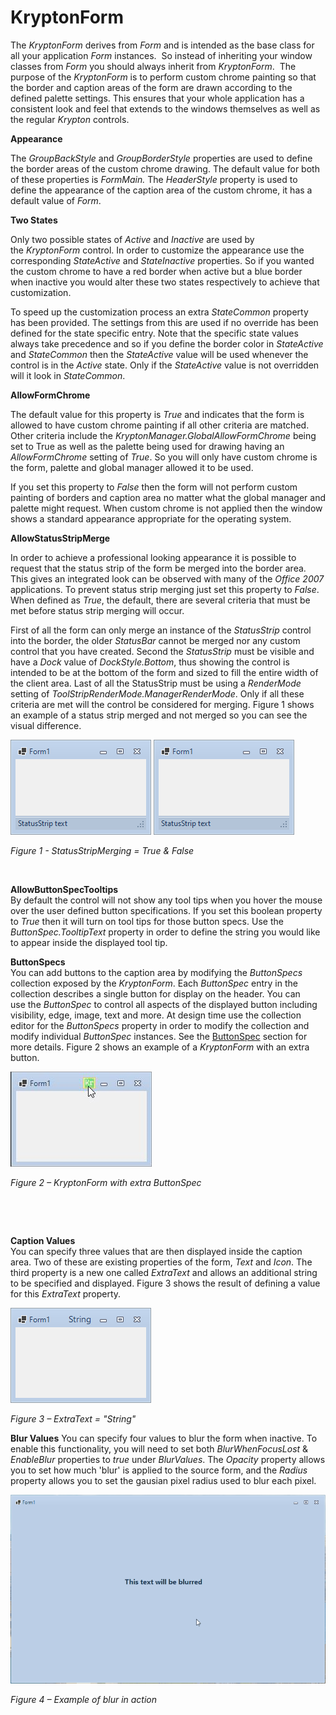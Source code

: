 # KryptonForm

The *KryptonForm* derives from *Form* and is intended as the base class for all
your application *Form* instances.  So instead of inheriting your window classes
from *Form* you should always inherit from *KryptonForm*.  The purpose of the
*KryptonForm* is to perform custom chrome painting so that the border and
caption areas of the form are drawn according to the defined palette settings.
This ensures that your whole application has a consistent look and feel that
extends to the windows themselves as well as the regular *Krypton* controls.

**Appearance** 

The *GroupBackStyle* and *GroupBorderStyle* properties are used to define the
border areas of the custom chrome drawing. The default value for both of these
properties is *FormMain.* The *HeaderStyle* property is used to define the
appearance of the caption area of the custom chrome, it has a default value of
*Form*.

**Two States** 

Only two possible states of *Active* and *Inactive* are used by
the *KryptonForm* control. In order to customize the appearance use the
corresponding *StateActive* and *StateInactive* properties. So if you wanted the
custom chrome to have a red border when active but a blue border when inactive
you would alter these two states respectively to achieve that customization.

To speed up the customization process an extra *StateCommon* property has been
provided. The settings from this are used if no override has been defined for
the state specific entry. Note that the specific state values always take
precedence and so if you define the border color in *StateActive* and
*StateCommon* then the *StateActive* value will be used whenever the control is
in the *Active* state. Only if the *StateActive* value is not overridden will it
look in *StateCommon*.

**AllowFormChrome**

The default value for this property is *True* and indicates that the form is
allowed to have custom chrome painting if all other criteria are matched. Other
criteria include the *KryptonManager.GlobalAllowFormChrome* being set to True as
well as the palette being used for drawing having an *AllowFormChrome* setting
of *True*. So you will only have custom chrome is the form, palette and global
manager allowed it to be used.

If you set this property to *False* then the form will not perform custom
painting of borders and caption area no matter what the global manager and
palette might request. When custom chrome is not applied then the window shows a
standard appearance appropriate for the operating system.

**AllowStatusStripMerge**

In order to achieve a professional looking appearance it is possible to request
that the status strip of the form be merged into the border area. This gives an
integrated look can be observed with many of the *Office 2007* applications. To
prevent status strip merging just set this property to *False*. When defined as
*True*, the default, there are several criteria that must be met before status
strip merging will occur.

First of all the form can only merge an instance of the *StatusStrip* control
into the border, the older *StatusBar* cannot be merged nor any custom control
that you have created. Second the *StatusStrip* must be visible and have
a *Dock* value of *DockStyle.Bottom*, thus showing the control is intended to be
at the bottom of the form and sized to fill the entire width of the client area.
Last of all the StatusStrip must be using a *RenderMode* setting of
*ToolStripRenderMode.ManagerRenderMode*. Only if all these criteria are met will
the control be considered for merging. Figure 1 shows an example of a status
strip merged and not merged so you can see the visual difference.

![](StatusStripMergingTrue.png) ![](StatusStripMergingFalse.png)

*Figure 1 - StatusStripMerging = True & False*

 

**AllowButtonSpecTooltips**  
By default the control will not show any tool tips when you hover the mouse over
the user defined button specifications. If you set this boolean property to
*True* then it will turn on tool tips for those button specs. Use the
*ButtonSpec.TooltipText* property in order to define the string you would like
to appear inside the displayed tool tip.  
  
**ButtonSpecs**  
You can add buttons to the caption area by modifying the *ButtonSpecs*
collection exposed by the *KryptonForm*. Each *ButtonSpec* entry in the
collection describes a single button for display on the header. You can use the
*ButtonSpec* to control all aspects of the displayed button including
visibility, edge, image, text and more. At design time use the collection editor
for the *ButtonSpecs* property in order to modify the collection and modify
individual *ButtonSpec* instances. See the [ButtonSpec](buttonspec.md) section for
more details. Figure 2 shows an example of a *KryptonForm* with an extra button.

![](KryptonFormButtonSpec.png)

*Figure 2 – KryptonForm with extra ButtonSpec*

 

 

**Caption Values**  
You can specify three values that are then displayed inside the caption
area. Two of these are existing properties of the form, *Text* and *Icon*. The
third property is a new one called *ExtraText* and allows an additional string
to be specified and displayed. Figure 3 shows the result of defining a value for
this *ExtraText* property.  

![](KryptonFormExtraText.png)  
  
*Figure 3 – ExtraText = "String"*

**Blur Values**
You can specify four values to blur the form when inactive. To enable this functionality,
you will need to set both *BlurWhenFocusLost* & *EnableBlur* properties to *true* under
*BlurValues*. The *Opacity* property allows you to set how much 'blur' is applied to the
source form, and the *Radius* property allows you to set the gausian pixel radius used
to blur each pixel.

![](https://github.com/Krypton-Suite/Standard-Toolkit-Online-Help/blob/master/Source/Help/DocFX/articles/Toolkit/KryptonFormBlur.gif?raw=true)

*Figure 4 – Example of blur in action*